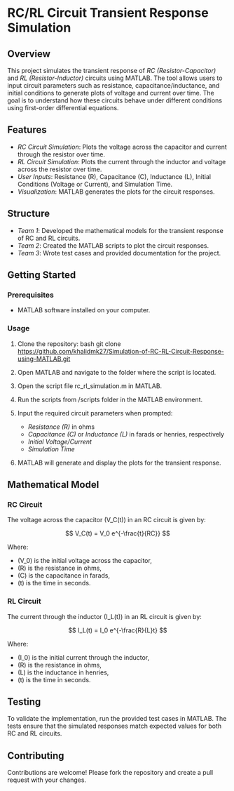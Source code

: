 # RC/RL Circuit Transient Response Simulation

## Overview

This project simulates the transient response of *RC (Resistor-Capacitor)* and *RL (Resistor-Inductor)* circuits using MATLAB. The tool allows users to input circuit parameters such as resistance, capacitance/inductance, and initial conditions to generate plots of voltage and current over time. The goal is to understand how these circuits behave under different conditions using first-order differential equations.

## Features

- *RC Circuit Simulation*: Plots the voltage across the capacitor and current through the resistor over time.
- *RL Circuit Simulation*: Plots the current through the inductor and voltage across the resistor over time.
- *User Inputs*: Resistance (R), Capacitance (C), Inductance (L), Initial Conditions (Voltage or Current), and Simulation Time.
- *Visualization*: MATLAB generates the plots for the circuit responses.

## Structure

- *Team 1*: Developed the mathematical models for the transient response of RC and RL circuits.
- *Team 2*: Created the MATLAB scripts to plot the circuit responses.
- *Team 3*: Wrote test cases and provided documentation for the project.

## Getting Started

### Prerequisites

- MATLAB software installed on your computer.

### Usage

1. Clone the repository:
   bash
   git clone https://github.com/khalidmk27/Simulation-of-RC-RL-Circuit-Response-using-MATLAB.git
   
2. Open MATLAB and navigate to the folder where the script is located.

3. Open the script file rc_rl_simulation.m in MATLAB.

4. Run the scripts from /scripts folder in the MATLAB environment.
   

5. Input the required circuit parameters when prompted:
   - *Resistance (R)* in ohms
   - *Capacitance (C)* or *Inductance (L)* in farads or henries, respectively
   - *Initial Voltage/Current*
   - *Simulation Time*

6. MATLAB will generate and display the plots for the transient response.

## Mathematical Model

### RC Circuit

The voltage across the capacitor \(V_C(t)\) in an RC circuit is given by:


$$ V_C(t) = V_0 e^{-\frac{t}{RC}} $$


Where:
- \(V_0\) is the initial voltage across the capacitor,
- \(R\) is the resistance in ohms,
- \(C\) is the capacitance in farads,
- \(t\) is the time in seconds.

### RL Circuit

The current through the inductor \(I_L(t)\) in an RL circuit is given by:


$$ I_L(t) = I_0 e^{-\frac{R}{L}t} $$


Where:
- \(I_0\) is the initial current through the inductor,
- \(R\) is the resistance in ohms,
- \(L\) is the inductance in henries,
- \(t\) is the time in seconds.

## Testing

To validate the implementation, run the provided test cases in MATLAB. The tests ensure that the simulated responses match expected values for both RC and RL circuits.

## Contributing

Contributions are welcome! Please fork the repository and create a pull request with your changes.

